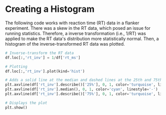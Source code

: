 # Creating a Histogram
The following code works with reaction time (RT) data in a flanker experiment. There was a skew in the RT data, which posed an issue for running statistics. Therefore, a inverse transformation (i.e., 1/RT) was applied to make the RT data's distribution more statistically normal. Then, a histogram of the inverse-transformed RT data was plotted.

```python
# Inverse-transform the RT data
df.loc[:,'rt_inv'] = 1/df['rt_ms']

# Plotting
df.loc[:,'rt_inv'].plot(kind='hist')

# Adds a solid line at the median and dashed lines at the 25th and 75th percentiles
plt.axvline(df['rt_inv'].describe()['25%'], 0, 1, color='turquoise', linestyle='--')
plt.axvline(df['rt_inv'].median(), 0, 1, color='cyan', linestyle='-')
plt.axvline(df['rt_inv'].describe()['75%'], 0, 1, color='turquoise', linestyle='--')

# Displays the plot
plt.show()
```
